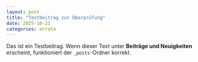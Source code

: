 ```yaml
---
layout: post
title: "Testbeitrag zur Überprüfung"
date: 2025-10-21
categories: errata
---
```


Das ist ein Testbeitrag. Wenn dieser Text unter **Beiträge und Neuigkeiten** erscheint,
funktioniert der `_posts`-Ordner korrekt.
